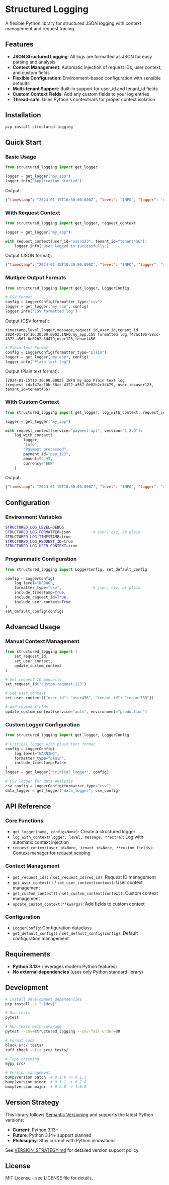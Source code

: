 # Structured Logging

A flexible Python library for structured JSON logging with context management and request tracing.

## Features

- **JSON Structured Logging**: All logs are formatted as JSON for easy parsing and analysis
- **Context Management**: Automatic injection of request IDs, user context, and custom fields
- **Flexible Configuration**: Environment-based configuration with sensible defaults
- **Multi-tenant Support**: Built-in support for user_id and tenant_id fields
- **Custom Context Fields**: Add any custom fields to your log entries
- **Thread-safe**: Uses Python's contextvars for proper context isolation

## Installation

```bash
pip install structured-logging
```

## Quick Start

### Basic Usage

```python
from structured_logging import get_logger

logger = get_logger("my_app")
logger.info("Application started")
```

Output:
```json
{"timestamp": "2024-01-15T10:30:00.000Z", "level": "INFO", "logger": "my_app", "message": "Application started"}
```

### With Request Context

```python
from structured_logging import get_logger, request_context

logger = get_logger("my_app")

with request_context(user_id="user123", tenant_id="tenant456"):
    logger.info("User logged in successfully")
```

Output (JSON format):
```json
{"timestamp": "2024-01-15T10:30:00.000Z", "level": "INFO", "logger": "my_app", "message": "User logged in successfully", "request_id": "f47ac10b-58cc-4372-a567-0e02b2c3d479", "user_id": "user123", "tenant_id": "tenant456"}
```

### Multiple Output Formats

```python
from structured_logging import get_logger, LoggerConfig

# CSV Format
config = LoggerConfig(formatter_type="csv")
logger = get_logger("my_app", config)
logger.info("CSV formatted log")
```

Output (CSV format):
```csv
timestamp,level,logger,message,request_id,user_id,tenant_id
2024-01-15T10:30:00.000Z,INFO,my_app,CSV formatted log,f47ac10b-58cc-4372-a567-0e02b2c3d479,user123,tenant456
```

```python
# Plain Text Format  
config = LoggerConfig(formatter_type="plain")
logger = get_logger("my_app", config)
logger.info("Plain text log")
```

Output (Plain text format):
```
[2024-01-15T10:30:00.000Z] INFO my_app Plain text log (request_id=f47ac10b-58cc-4372-a567-0e02b2c3d479, user_id=user123, tenant_id=tenant456)
```

### With Custom Context

```python
from structured_logging import get_logger, log_with_context, request_context

logger = get_logger("my_app")

with request_context(service="payment-api", version="1.2.0"):
    log_with_context(
        logger, 
        "info", 
        "Payment processed", 
        payment_id="pay_123",
        amount=99.99,
        currency="EUR"
    )
```

Output:
```json
{"timestamp": "2024-01-15T10:30:00.000Z", "level": "INFO", "logger": "my_app", "message": "Payment processed", "request_id": "f47ac10b-58cc-4372-a567-0e02b2c3d479", "service": "payment-api", "version": "1.2.0", "payment_id": "pay_123", "amount": 99.99, "currency": "EUR"}
```

## Configuration

### Environment Variables

```bash
STRUCTURED_LOG_LEVEL=DEBUG
STRUCTURED_LOG_FORMATTER=json          # json, csv, or plain
STRUCTURED_LOG_TIMESTAMP=true
STRUCTURED_LOG_REQUEST_ID=true
STRUCTURED_LOG_USER_CONTEXT=true
```

### Programmatic Configuration

```python
from structured_logging import LoggerConfig, set_default_config

config = LoggerConfig(
    log_level="DEBUG",
    formatter_type="csv",              # json, csv, or plain
    include_timestamp=True,
    include_request_id=True,
    include_user_context=True
)
set_default_config(config)
```

## Advanced Usage

### Manual Context Management

```python
from structured_logging import (
    set_request_id, 
    set_user_context, 
    update_custom_context
)

# Set request ID manually
set_request_id("custom-request-123")

# Set user context
set_user_context({"user_id": "user456", "tenant_id": "tenant789"})

# Add custom fields
update_custom_context(service="auth", environment="production")
```

### Custom Logger Configuration

```python
from structured_logging import get_logger, LoggerConfig

# Critical logger with plain text format
config = LoggerConfig(
    log_level="WARNING", 
    formatter_type="plain", 
    include_timestamp=False
)
logger = get_logger("critical_logger", config)

# CSV logger for data analysis
csv_config = LoggerConfig(formatter_type="csv")
data_logger = get_logger("data_logger", csv_config)
```

## API Reference

### Core Functions

- `get_logger(name, config=None)`: Create a structured logger
- `log_with_context(logger, level, message, **extra)`: Log with automatic context injection
- `request_context(user_id=None, tenant_id=None, **custom_fields)`: Context manager for request scoping

### Context Management

- `get_request_id()` / `set_request_id(req_id)`: Request ID management
- `get_user_context()` / `set_user_context(context)`: User context management  
- `get_custom_context()` / `set_custom_context(context)`: Custom context management
- `update_custom_context(**kwargs)`: Add fields to custom context

### Configuration

- `LoggerConfig`: Configuration dataclass
- `get_default_config()` / `set_default_config(config)`: Default configuration management

## Requirements

- **Python 3.13+** (leverages modern Python features)
- **No external dependencies** (uses only Python standard library)

## Development

```bash
# Install development dependencies
pip install -e ".[dev]"

# Run tests
pytest

# Run tests with coverage
pytest --cov=structured_logging --cov-fail-under=80

# Format code
black src/ tests/
ruff check --fix src/ tests/

# Type checking
mypy src/

# Version management
bump2version patch  # 0.1.0 -> 0.1.1
bump2version minor  # 0.1.1 -> 0.2.0  
bump2version major  # 0.2.0 -> 1.0.0
```

## Version Strategy

This library follows [Semantic Versioning](https://semver.org/) and supports the latest Python versions:

- **Current**: Python 3.13+
- **Future**: Python 3.14+ support planned
- **Philosophy**: Stay current with Python innovations

See [VERSION_STRATEGY.md](VERSION_STRATEGY.md) for detailed version support policy.

## License

MIT License - see LICENSE file for details.